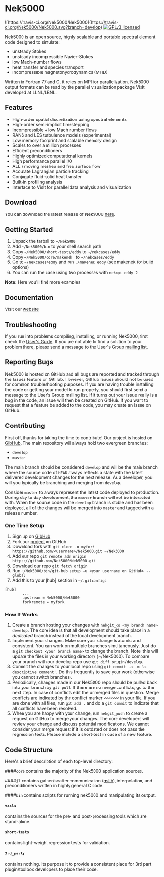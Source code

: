 # Nek5000 
![https://travis-ci.org/Nek5000/Nek5000](https://travis-ci.org/Nek5000/Nek5000.svg?branch=develop)
[![GPLv3 licensed](https://img.shields.io/badge/license-GPLv3-blue.svg)](https://raw.githubusercontent.com/Nek5000/nek5000/develop/LICENSE)

Nek5000 is an open source, highly scalable and portable spectral element code designed to simulate:

* unsteady Stokes
* unsteady incompressible Navier-Stokes
* low Mach-number flows
* heat transfer and species transport
* incompressible magnetohydrodynamics (MHD)

Written in Fortran 77 and C, it relies on MPI for parallelization. Nek5000 output formats can be read by the parallel visualization package VisIt developed at LLNL/LBNL. 


## Features

* High-order spatial discretization using spectral elements
* High-order semi-implicit timestepping
* Incompressible + low Mach number flows
* RANS and LES turbulence models (experimental)
* Low memory footprint and scalable memory design
* Scales to over a million processes
* Efficient preconditioners 
* Highly optimized computational kernels 
* High performance parallel I/O
* ALE / moving meshes and free surface flow
* Accurate Lagrangian particle tracking
* Conjugate fluid-solid heat transfer
* Built-in profiling analysis
* Interface to VisIt for parallel data analysis and visualization


## Download

You can download the latest release of Nek5000 [here](https://github.com/Nek5000/nek5000/archive/master.tar.gz).


## Getting Started

1. Unpack the tarball to `~/Nek5000`
2. Add `~/Nek5000/bin` to your shell search path
3. Copy `~/Nek5000/short-tests/eddy` to `~/nekcases/eddy`
4. Copy `~/Nek5000/core/makenek ` to `~/nekcases/eddy`
5. Go to `~/nekcases/eddy` and run `./makenek eddy` (see makenek for build options)
5. You can run the case using two processes with `nekmpi eddy 2`

**Note:** Here you'll find more [examples](https://github.com/Nek5000/NekExamples)

## Documentation

Visit our [website](https://nek5000.mcs.anl.gov/documentation)

## Troubleshooting

If you run into problems compiling, installing, or running Nek5000, first check the [User's Guide](http://nek5000.github.io/NekDoc/Nek_users.pdf). If you are not able to find a solution to your problem there, please send a message to the User's Group [mailing list](https://lists.mcs.anl.gov/mailman/listinfo/nek5000-users).

## Reporting Bugs
Nek5000 is hosted on GitHub and all bugs are reported and tracked through the Issues feature on GitHub. However, GitHub Issues should not be used for common troubleshooting purposes. If you are having trouble installing the code or getting your model to run properly, you should first send a message to the User's Group mailing list. If it turns out your issue really is a bug in the code, an issue will then be created on GitHub. If you want to request that a feature be added to the code, you may create an Issue on GitHub.

## Contributing

First off, thanks for taking the time to contribute! Our project is hosted on [GibHub](https://github.com/Nek5000/Nek5000). The main repository will always hold two evergreen branches:

* `develop`
* `master`

The main branch should be considered `develop` and will be the main branch where the source code of `HEAD` always reflects a state with the latest delivered development changes for the next release. As a developer, you will you typically be branching and merging from `develop`.

Consider `master` to always represent the latest code deployed to production. During day to day development, the `master` branch will not be interacted with. When the source code in the `develop` branch is stable and has been deployed, all of the changes will be merged into `master` and tagged with a release number. 

### One Time Setup
1. Sign up on [GibHub](https://github.com/)
2. Fork our [project](https://github.com/Nek5000/Nek5000) on GitHub
3. Download fork with `git clone -o myfork https://github.com/<username>/Nek5000.git ~/Nek5000`
4. Add our repo `git remote add origin https://github.com/Nek5000/Nek5000.git`
5. Download our repo `git fetch origin`
6. Run `~/Nek5000/bin/git-hub setup —u <your username on GitHub> --global`
7. Add this to your [hub] section in `~/.gitconfig`:

```
[hub]
        ...
        upstream = Nek5000/Nek5000
        forkremote = myfork 
``` 

### How It Works
1. Create a branch hosting your changes with `nekgit_co <my branch name> develop`. The core idea is that all development should take place in a _dedicated_ branch instead of the local development branch.
2. Implement your changes. Make sure your change is atomic and consistent. You can work on multiple branches simultaneously. Just do a `git checkout <your branch name>` to change the branch. Note, this will update the files in your working directory (~/Nek5000). To compare your branch with our develop repo use `git diff origin/develop`.
3. Commit the changes to your local repo using `git commit -a -m 'a descriptive comment'`. Do this frequently to save your work (otherwise you cannot switch branches). 
4. Periodically, changes made in our Nek5000 repo should be pulled back into your branch by `git pull`. If there are no merge conflicts, go to the next step. In case of conflicts edit the unmerged files in question. Merge conflicts are indicated  by the conflict marker `<<<<<<<` in your file. If you are done with all files, run `git add .` and do a `git commit` to indicate that all conflicts have been resolved.  
5. When you are happy with your change, run `nekgit_push` to create a request on GitHub to merge your changes. The core developers will review your change and discuss potential modifications. We cannot consider your merge request if it is outdated or does not pass the regression tests. Please include a short-test in case of a new feature.


## Code Structure

Here's a brief description of each top-level directory:

####`core`
contains the majority of the Nek5000 application sources.

####`jl`
contains gather/scatter communication ([gslib](https://github.com/gslib/gslib)), interpolation, and preconditioners written in highly general C code.

####`bin`
contains scripts for running nek5000 and manipulating its output.

#### `tools`
contains the sources for the pre- and post-processing tools which are stand-alone.

#### `short-tests` 
contains light-weight regression tests for validation.  

#### `3rd_party`
contains nothing. Its purpose it to provide a consistent place for 3rd part plugin/toolbox developers to place their code.


